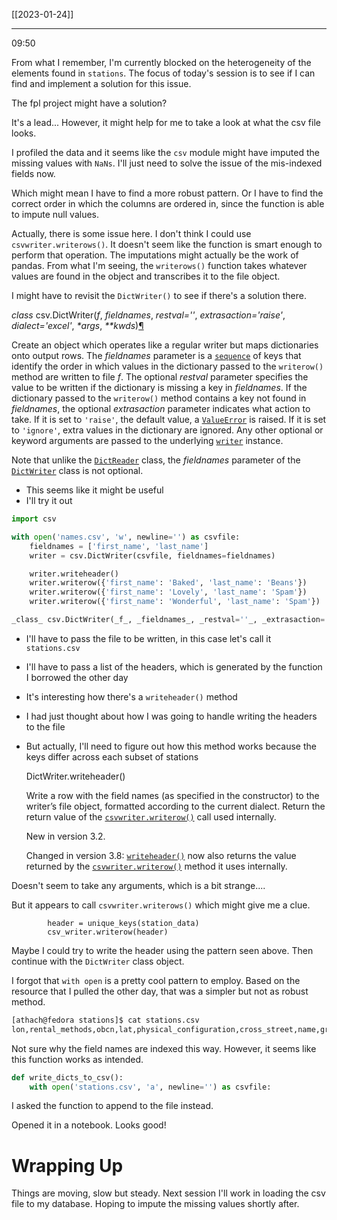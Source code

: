 [[2023-01-24]]

---

09:50

From what I remember, I'm currently blocked on the heterogeneity of the elements found in `stations`. The focus of today's session is to see if I can find and implement a solution for this issue.

The fpl project might have a solution?

It's a lead... However, it might help for me to take a look at what the csv file looks.

I profiled the data and it seems like the `csv` module might have imputed the missing values with `NaNs`. I'll just need to solve the issue of the mis-indexed fields now.

Which might mean I have to find a more robust pattern. Or I have to find the correct order in which the columns are ordered in, since the function is able to impute null values.

Actually, there is some issue here. I don't think I could use `csvwriter.writerows()`. It doesn't seem like the function is smart enough to perform that operation. The imputations might actually be the work of pandas. From what I'm seeing, the `writerows()` function takes whatever values are found in the object and transcribes it to the file object. 

I might have to revisit the `DictWriter()` to see if there's a solution there.


_class_ csv.DictWriter(_f_, _fieldnames_, _restval=''_, _extrasaction='raise'_, _dialect='excel'_, _*args_, _**kwds_)[¶](https://docs.python.org/3/library/csv.html#csv.DictWriter "Permalink to this definition")

Create an object which operates like a regular writer but maps dictionaries onto output rows. The _fieldnames_ parameter is a [`sequence`](https://docs.python.org/3/library/collections.abc.html#module-collections.abc "collections.abc: Abstract base classes for containers") of keys that identify the order in which values in the dictionary passed to the `writerow()` method are written to file _f_. The optional _restval_ parameter specifies the value to be written if the dictionary is missing a key in _fieldnames_. If the dictionary passed to the `writerow()` method contains a key not found in _fieldnames_, the optional _extrasaction_ parameter indicates what action to take. If it is set to `'raise'`, the default value, a [`ValueError`](https://docs.python.org/3/library/exceptions.html#ValueError "ValueError") is raised. If it is set to `'ignore'`, extra values in the dictionary are ignored. Any other optional or keyword arguments are passed to the underlying [`writer`](https://docs.python.org/3/library/csv.html#csv.writer "csv.writer") instance.

Note that unlike the [`DictReader`](https://docs.python.org/3/library/csv.html#csv.DictReader "csv.DictReader") class, the _fieldnames_ parameter of the [`DictWriter`](https://docs.python.org/3/library/csv.html#csv.DictWriter "csv.DictWriter") class is not optional.

- This seems like it might be useful 
- I'll try it out

``` python
import csv

with open('names.csv', 'w', newline='') as csvfile:
    fieldnames = ['first_name', 'last_name']
    writer = csv.DictWriter(csvfile, fieldnames=fieldnames)

    writer.writeheader()
    writer.writerow({'first_name': 'Baked', 'last_name': 'Beans'})
    writer.writerow({'first_name': 'Lovely', 'last_name': 'Spam'})
    writer.writerow({'first_name': 'Wonderful', 'last_name': 'Spam'})
```

``` python
_class_ csv.DictWriter(_f_, _fieldnames_, _restval=''_, _extrasaction='raise'_, _dialect='excel'_, _*args_, _**kwds_)[](https://docs.python.org/3/library/csv.html#csv.DictWriter "Permalink to this definition")
```

- I'll have to pass the file to be written, in this case let's call it `stations.csv`
- I'll have to pass a list of the headers, which is generated by the function I borrowed the other day
- It's interesting how there's a `writeheader()` method 
- I had just thought about how I was going to handle writing the headers to the file 
- But actually, I'll need to figure out how this method works because the keys differ across each subset of stations

	DictWriter.writeheader()[](https://docs.python.org/3/library/csv.html#csv.DictWriter.writeheader "Permalink to this definition")
	
	Write a row with the field names (as specified in the constructor) to the writer’s file object, formatted according to the current dialect. Return the return value of the [`csvwriter.writerow()`](https://docs.python.org/3/library/csv.html#csv.csvwriter.writerow "csv.csvwriter.writerow") call used internally.
	
	New in version 3.2.
	
	Changed in version 3.8: [`writeheader()`](https://docs.python.org/3/library/csv.html#csv.DictWriter.writeheader "csv.DictWriter.writeheader") now also returns the value returned by the [`csvwriter.writerow()`](https://docs.python.org/3/library/csv.html#csv.csvwriter.writerow "csv.csvwriter.writerow") method it uses internally.

Doesn't seem to take any arguments, which is a bit strange....

But it appears to call `csvwriter.writerows()` which might give me a clue.



            header = unique_keys(station_data) 
            csv_writer.writerow(header)

Maybe I could try to write the header using the pattern seen above. Then continue with the `DictWriter` class object.

I forgot that `with open` is a pretty cool pattern to employ. Based on the resource that I pulled the other day, that was a simpler but not as robust method. 

``` bash
[athach@fedora stations]$ cat stations.csv
lon,rental_methods,obcn,lat,physical_configuration,cross_street,name,groups,altitude,rental_uris,capacity,address,_ride_code_support,station_id,is_charging_station,post_code,nearby_distance
```

Not sure why the field names are indexed this way. However, it seems like this function works as intended.

``` python
def write_dicts_to_csv():
    with open('stations.csv', 'a', newline='') as csvfile:
```

I asked the function to append to the file instead. 

Opened it in a notebook. Looks good!

# Wrapping Up
Things are moving, slow but steady. Next session I'll work in loading the csv file to my database. Hoping to impute the missing values shortly after.